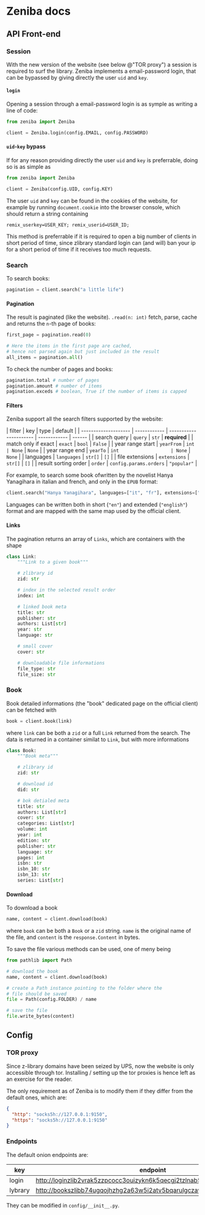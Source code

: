 # Zeniba docs

## API Front-end

### Session

With the new version of the website (see below @"TOR proxy") a session is required to surf the library. Zeniba implements a email-password login, that can be bypassed by giving directly the user `uid` and `key`.

#### `login`

Opening a session through a email-password login is as symple as writing a line of code:

```python
from zeniba import Zeniba

client = Zeniba.login(config.EMAIL, config.PASSWORD)
```

#### `uid`-`key` bypass

If for any reason providing directly the user `uid` and `key` is preferrable, doing so is as simple as

```python
from zeniba import Zeniba

client = Zeniba(config.UID, config.KEY)
```

The user `uid` and `key` can be found in the cookies of the website, for example by running `document.cookie` into the browser console, which should return a string containing

```
remix_userkey=USER_KEY; remix_userid=USER_ID;
```

This method is preferrable if it is required to open a big number of clients in short period of time, since zlibrary standard login can (and will) ban your ip for a short period of time if it receives too much requests.

### Search

To search books:

```python
pagination = client.search("a little life")
```

#### Pagination

The result is paginated (like the website). `.read(n: int)` fetch, parse, cache and returns the `n`-th page of books:

```python
first_page = pagination.read(0)

# Here the items in the first page are cached,
# hence not parsed again but just included in the result
all_items = pagination.all()
```

To check the number of pages and books:

```python
pagination.total # number of pages
pagination.amount # number of items
pagination.exceds # boolean, True if the number of items is capped
```

#### Filters

Zeniba support all the search filters supported by the website:

| filter               | key          | type                   | default      |
| -------------------- | ------------ | ---------------------- | ------------ | ------ |
| search query         | `query`      | `str`                  | **required** |
| match only if exact  | `exact`      | `bool`                 | `False`      |
| year range start     | `yearFrom`   | `int                   | None`        | `None` |
| year range end       | `yearTo`     | `int                   | None`        | `None` |
| languages            | `languages`  | `str[]`                | `[]`         |
| file extensions      | `extensions` | `str[]`                | `[]`         |
| result sorting order | `order`      | `config.params.orders` | `"popular"`  |

For example, to search some book ofwritten by the novelist Hanya Yanagihara in italian and french, and only in the `EPUB` format:

```python
client.search("Hanya Yanagihara", languages=["it", "fr"], extensions=["EPUB"])
```

Languages can be written both in short (`"en"`) and extended (`"english"`) format and are mapped with the same map used by the official client.

#### Links

The pagination returns an array of `Links`, which are containers with the shape

```python
class Link:
    """Link to a given book"""

    # zlibrary id
    zid: str

    # index in the selected result order
    index: int

    # linked book meta
    title: str
    publisher: str
    authors: List[str]
    year: str
    language: str

    # small cover
    cover: str

    # downloadable file informations
    file_type: str
    file_size: str
```

### Book

Book detailed informations (the "book" dedicated page on the official client) can be fetched with

```python
book = client.book(link)
```

where `link` can be both a `zid` or a full `Link` returned from the search. The data is returned in a container similat to `Link`, but with more informations

```python
class Book:
    """Book meta"""

    # zlibrary id
    zid: str

    # download id
    did: str

    # bok detialed meta
    title: str
    authors: List[str]
    cover: str
    categories: List[str]
    volume: int
    year: int
    edition: str
    publisher: str
    language: str
    pages: int
    isbn: str
    isbn_10: str
    isbn_13: str
    series: List[str]
```

#### Download

To download a book

```python
name, content = client.download(book)
```

where `book` can be both a `Book` or a `zid` string. `name` is the original name of the file, and `content` is the `response.Content` in bytes.

To save the file various methods can be used, one of meny being

```python
from pathlib import Path

# download the book
name, content = client.download(book)

# create a Path instance pointing to the folder where the
# file should be saved
file = Path(config.FOLDER) / name

# save the file
file.write_bytes(content)
```

## Config

### TOR proxy

Since z-library domains have been seized by UPS, now the website is only accessible through tor. Installing / setting up the tor proxies is hence left as an exercise for the reader.

The only requirement as of Zeniba is to modify them if they differ from the default ones, which are:

```json
{
  "http": "socks5h://127.0.0.1:9150",
  "https": "socks5h://127.0.0.1:9150"
}
```

### Endpoints

The default onion endpoints are:

| key     | endpoint                                                               |
| ------- | ---------------------------------------------------------------------- |
| login   | http://loginzlib2vrak5zzpcocc3ouizykn6k5qecgj2tzlnab5wcbqhembyd.onion/ |
| lybrary | http://bookszlibb74ugqojhzhg2a63w5i2atv5bqarulgczawnbmsb6s6qead.onion3 |

They can be modified in `config/__init__.py`.
